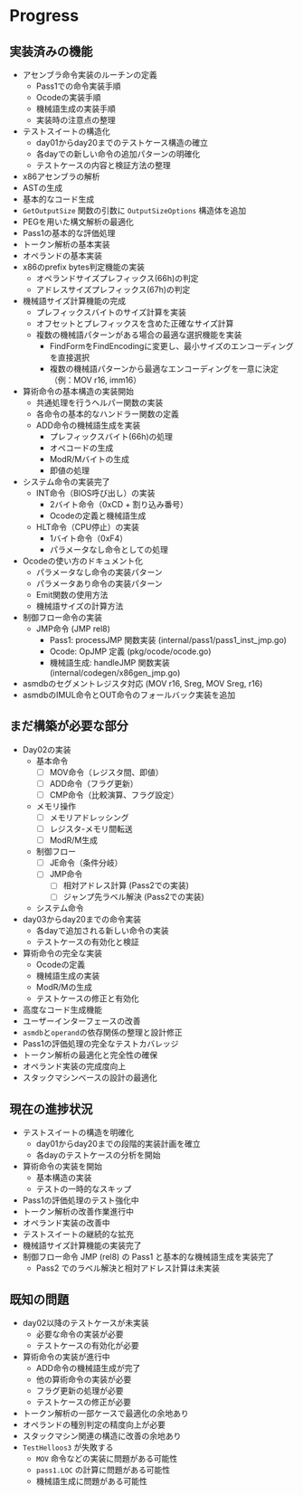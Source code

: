# Progress

## 実装済みの機能

- アセンブラ命令実装のルーチンの定義
    - Pass1での命令実装手順
    - Ocodeの実装手順
    - 機械語生成の実装手順
    - 実装時の注意点の整理
- テストスイートの構造化
    - day01からday20までのテストケース構造の確立
    - 各dayでの新しい命令の追加パターンの明確化
    - テストケースの内容と検証方法の整理
- x86アセンブラの解析
- ASTの生成
- 基本的なコード生成
- `GetOutputSize` 関数の引数に `OutputSizeOptions` 構造体を追加
- PEGを用いた構文解析の最適化
- Pass1の基本的な評価処理
- トークン解析の基本実装
- オペランドの基本実装
- x86のprefix bytes判定機能の実装
    - オペランドサイズプレフィックス(66h)の判定
    - アドレスサイズプレフィックス(67h)の判定
- 機械語サイズ計算機能の完成
    - プレフィックスバイトのサイズ計算を実装
    - オフセットとプレフィックスを含めた正確なサイズ計算
    - 複数の機械語パターンがある場合の最適な選択機能を実装
        - FindFormをFindEncodingに変更し、最小サイズのエンコーディングを直接選択
        - 複数の機械語パターンから最適なエンコーディングを一意に決定（例：MOV r16, imm16）
- 算術命令の基本構造の実装開始
    - 共通処理を行うヘルパー関数の実装
    - 各命令の基本的なハンドラー関数の定義
    - ADD命令の機械語生成を実装
        - プレフィックスバイト(66h)の処理
        - オペコードの生成
        - ModR/Mバイトの生成
        - 即値の処理
- システム命令の実装完了
    - INT命令（BIOS呼び出し）の実装
        - 2バイト命令（0xCD + 割り込み番号）
        - Ocodeの定義と機械語生成
    - HLT命令（CPU停止）の実装
        - 1バイト命令（0xF4）
        - パラメータなし命令としての処理
- Ocodeの使い方のドキュメント化
    - パラメータなし命令の実装パターン
    - パラメータあり命令の実装パターン
    - Emit関数の使用方法
    - 機械語サイズの計算方法
- 制御フロー命令の実装
    - JMP命令 (JMP rel8)
        - Pass1: processJMP 関数実装 (internal/pass1/pass1_inst_jmp.go)
        - Ocode: OpJMP 定義 (pkg/ocode/ocode.go)
        - 機械語生成: handleJMP 関数実装 (internal/codegen/x86gen_jmp.go)
- asmdbのセグメントレジスタ対応 (MOV r16, Sreg, MOV Sreg, r16)
- asmdbのIMUL命令とOUT命令のフォールバック実装を追加

## まだ構築が必要な部分

- Day02の実装
    - 基本命令
        - [ ] MOV命令（レジスタ間、即値）
        - [ ] ADD命令（フラグ更新）
        - [ ] CMP命令（比較演算、フラグ設定）
    - メモリ操作
        - [ ] メモリアドレッシング
        - [ ] レジスタ-メモリ間転送
        - [ ] ModR/M生成
    - 制御フロー
        - [ ] JE命令（条件分岐）
        - [ ] JMP命令
            - [ ] 相対アドレス計算 (Pass2での実装)
            - [ ] ジャンプ先ラベル解決 (Pass2での実装)
    - システム命令
- day03からday20までの命令実装
    - 各dayで追加される新しい命令の実装
    - テストケースの有効化と検証
- 算術命令の完全な実装
    - Ocodeの定義
    - 機械語生成の実装
    - ModR/Mの生成
    - テストケースの修正と有効化
- 高度なコード生成機能
- ユーザーインターフェースの改善
- `asmdb`と`operand`の依存関係の整理と設計修正
- Pass1の評価処理の完全なテストカバレッジ
- トークン解析の最適化と完全性の確保
- オペランド実装の完成度向上
- スタックマシンベースの設計の最適化

## 現在の進捗状況

- テストスイートの構造を明確化
    - day01からday20までの段階的実装計画を確立
    - 各dayのテストケースの分析を開始
- 算術命令の実装を開始
    - 基本構造の実装
    - テストの一時的なスキップ
- Pass1の評価処理のテスト強化中
- トークン解析の改善作業進行中
- オペランド実装の改善中
- テストスイートの継続的な拡充
- 機械語サイズ計算機能の実装完了
- 制御フロー命令 JMP (rel8) の Pass1 と基本的な機械語生成を実装完了
    - Pass2 でのラベル解決と相対アドレス計算は未実装

## 既知の問題

- day02以降のテストケースが未実装
    - 必要な命令の実装が必要
    - テストケースの有効化が必要
- 算術命令の実装が進行中
    - ADD命令の機械語生成が完了
    - 他の算術命令の実装が必要
    - フラグ更新の処理が必要
    - テストケースの修正が必要
- トークン解析の一部ケースで最適化の余地あり
- オペランドの種別判定の精度向上が必要
- スタックマシン関連の構造に改善の余地あり
- `TestHelloos3` が失敗する
    - `MOV` 命令などの実装に問題がある可能性
    - `pass1.LOC` の計算に問題がある可能性
    - 機械語生成に問題がある可能性
